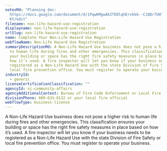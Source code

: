 ```yaml
---
notesMd: "Planning doc:
  https://docs.google.com/document/d/1PqwKMgwAkITDOlqhErvkkk--CJQDr7UHTFD5tvpU8\
  KY/edit"
filename: non-life-hazard-use-registration
displayname: non-life-hazard-use-registration
urlSlug: non-life-hazard-use-registration
name: Complete Your Non-Life Hazard Use Registration
webflowName: Non-Life Hazard Use Registration
summaryDescriptionMd: A Non-Life Hazard Use business does not pose a higher risk
  to human life during fires and other emergencies. This classification ensures
  your building or space has the right fire safety measures in place based on
  how it’s used. A fire inspector will let you know if your business needs to be
  registered as a Non-Life Hazard Use with the state Division of Fire Safety or
  local fire prevention office. You must register to operate your business.
industryId:
  - generic
licenseCertificationClassification: ""
agencyId: nj-community-affairs
agencyAdditionalContext: Bureau of Fire Code Enforcement or Local Fire Official
divisionPhone: 609-633-6132 or your local fire official
webflowType: business-license
---
```

A Non-Life Hazard Use business does not pose a higher risk to human life during fires and other emergencies. This classification ensures your building or space has the right fire safety measures in place based on how it’s used. A fire inspector will let you know if your business needs to be registered as a Non-Life Hazard Use with the state Division of Fire Safety or local fire prevention office. You must register to operate your business.